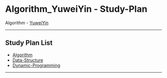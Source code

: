 # Algorithm_YuweiYin - Study-Plan

Algorithm - [YuweiYin](https://github.com/YuweiYin)

---

## Study Plan List

- [Algorithm](./Algorithm/)
- [Data-Structure](./Data-Structure/)
- [Dynamic-Programming](./Dynamic-Programming/)

---
